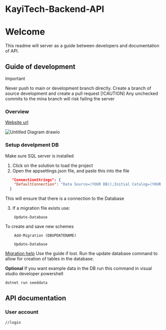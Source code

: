 # KayiTech-Backend-API
# Welcome
This readme will server as a guide between developers and documentation of API.
## Guide of development
> [!IMPORTANT]  
> Never push to main or development branch directly. Create a branch of source development and create a pull request 
> [!CAUTION]
> Any unchecked commits to the mina branch will risk failing the server
### Overview
[Website url](app-kayitech.azurewebsites.net)

![Untitled Diagram drawio](https://github.com/user-attachments/assets/4c9a1f95-ae40-4589-9618-4b464609c4ec)
### Setup develpment DB
Make sure SQL server is installed

1. Click on the solution to load the project
2. Open the appsettings.json file, and paste this into the file
```json
   "ConnectionStrings": {
    "DefaultConnection": "Data Source=(YOUR DB));Initial Catalog=(YOUR TABLE);Integrated Security=True;Pooling=False;Encrypt=False;Trust Server Certificate=False"
  }
```
This will ensure that there is a connection to the Database


3. If a migration file exists use:
```
    Update-Database
```
To create and save new schemes
```
    Add-Migration (DBUPDATENAME)
```
```
    Update-Database
```

[Migration help](https://learn.microsoft.com/en-us/ef/core/managing-schemas/migrations/?tabs=vs) Use the guide if lost.
Run the update database command to allow for creation of tables in the database.

**Optional**
If you want example data in the DB
run this command in visual studio developer powershell
```
dotnet run seeddata
```

## API documentation
### User account
```
//login
```
